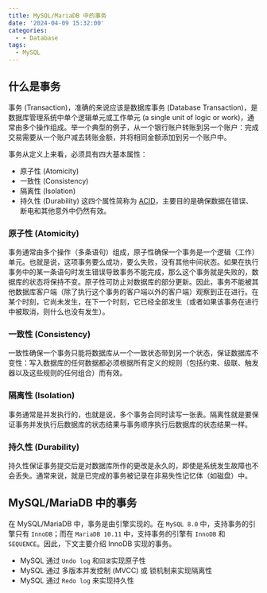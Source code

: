 ```yaml
---
title: MySQL/MariaDB 中的事务
date: '2024-04-09 15:32:00'
categories:
  - - Database
tags:
  - MySQL
---
```

## 什么是事务

事务 (Transaction)，准确的来说应该是数据库事务 (Database Transaction)，是数据库管理系统中单个逻辑单元或工作单元 (a single unit of logic or work)，通常由多个操作组成。举一个典型的例子，从一个银行账户转账到另一个账户：完成交易需要从一个账户减去转账金额，并将相同金额添加到另一个账户中。

事务从定义上来看，必须具有四大基本属性：

- 原子性 (Atomicity)
- 一致性 (Consistency)
- 隔离性 (Isolation)
- 持久性 (Durability)
  这四个属性简称为 [ACID](https://www.wikiwand.com/en/ACID)，主要目的是确保数据在错误、断电和其他意外中仍然有效。

### 原子性 (Atomicity)

事务通常由多个操作（多条语句）组成，原子性确保一个事务是一个逻辑（工作）单元。也就是说，这项事务要么成功，要么失败，没有其他中间状态。如果在执行事务中的某一条语句时发生错误导致事务不能完成，那么这个事务就是失败的，数据库的状态将保持不变。原子性可防止对数据库的部分更新。因此，事务不能被其他数据库客户端（除了执行这个事务的客户端以外的客户端）观察到正在进行。在某个时刻，它尚未发生，在下一个时刻，它已经全部发生（或者如果该事务在进行中被取消，则什么也没有发生）。

### 一致性 (Consistency)

一致性确保一个事务只能将数据库从一个一致状态带到另一个状态，保证数据库不变性：写入数据库的任何数据都必须根据所有定义的规则（包括约束、级联、触发器以及这些规则的任何组合）而有效。

### 隔离性 (Isolation)

事务通常是并发执行的，也就是说，多个事务会同时读写一张表。隔离性就是要保证事务并发执行后数据库的状态结果与事务顺序执行后数据库的状态结果一样。

### 持久性 (Durability)

持久性保证事务提交后是对数据库所作的更改是永久的，即使是系统发生故障也不会丢失。通常来说，就是已完成的事务被记录在非易失性记忆体（如磁盘）中。

## MySQL/MariaDB 中的事务

在 MySQL/MariaDB 中，事务是由引擎实现的。在 `MySQL 8.0` 中，支持事务的引擎只有 `InnoDB`；而在 `MariaDB 10.11` 中，支持事务的引擎有 `InnoDB` 和 `SEQUENCE`。因此，下文主要介绍 InnoDB 实现的事务。

- MySQL 通过 `Undo log` 和`回滚`实现原子性
- MySQL 通过 多版本并发控制 (MVCC) 或 锁机制来实现隔离性
- MySQL 通过 `Redo log` 来实现持久性

